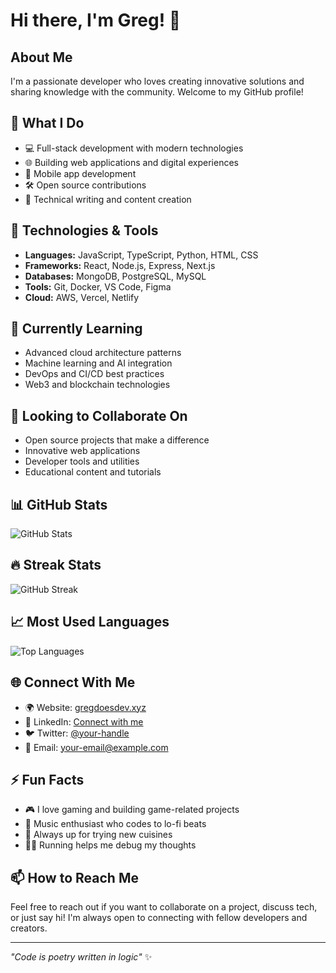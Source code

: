 # Hi there, I'm Greg! 👋

## About Me
I'm a passionate developer who loves creating innovative solutions and sharing knowledge with the community. Welcome to my GitHub profile!

## 🚀 What I Do
- 💻 Full-stack development with modern technologies
- 🌐 Building web applications and digital experiences
- 📱 Mobile app development
- 🛠️ Open source contributions
- 📝 Technical writing and content creation

## 🔧 Technologies & Tools
- **Languages:** JavaScript, TypeScript, Python, HTML, CSS
- **Frameworks:** React, Node.js, Express, Next.js
- **Databases:** MongoDB, PostgreSQL, MySQL
- **Tools:** Git, Docker, VS Code, Figma
- **Cloud:** AWS, Vercel, Netlify

## 🌱 Currently Learning
- Advanced cloud architecture patterns
- Machine learning and AI integration
- DevOps and CI/CD best practices
- Web3 and blockchain technologies

## 💞️ Looking to Collaborate On
- Open source projects that make a difference
- Innovative web applications
- Developer tools and utilities
- Educational content and tutorials

## 📊 GitHub Stats
![GitHub Stats](https://github-readme-stats.vercel.app/api?username=geeRax404&show_icons=true&theme=dark)

## 🔥 Streak Stats
![GitHub Streak](https://github-readme-streak-stats.herokuapp.com/?user=geeRax404&theme=dark)

## 📈 Most Used Languages
![Top Languages](https://github-readme-stats.vercel.app/api/top-langs/?username=geeRax404&layout=compact&theme=dark)

## 🌐 Connect With Me
- 🌍 Website: [gregdoesdev.xyz](https://gregdoesdev.xyz)
- 💼 LinkedIn: [Connect with me](https://linkedin.com/in/your-profile)
- 🐦 Twitter: [@your-handle](https://twitter.com/your-handle)
- 📧 Email: your-email@example.com

## ⚡ Fun Facts
- 🎮 I love gaming and building game-related projects
- 🎵 Music enthusiast who codes to lo-fi beats
- 🌮 Always up for trying new cuisines
- 🏃‍♂️ Running helps me debug my thoughts

## 📫 How to Reach Me
Feel free to reach out if you want to collaborate on a project, discuss tech, or just say hi! I'm always open to connecting with fellow developers and creators.

---

*"Code is poetry written in logic"* ✨

<!---
geeRax404/geeRax404 is a ✨ special ✨ repository because its `README.md` (this file) appears on your GitHub profile.
You can click the Preview link to take a look at your changes.
--->